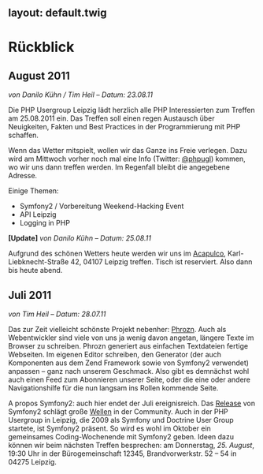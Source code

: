 layout: default.twig
---

# Rückblick

## August 2011

*von Danilo Kühn / Tim Heil – Datum: 23.08.11*

Die PHP Usergroup Leipzig lädt herzlich alle PHP Interessierten zum Treffen am 25.08.2011 ein. Das Treffen soll einen regen Austausch über Neuigkeiten, Fakten und Best Practices in der Programmierung mit PHP schaffen.

Wenn das Wetter mitspielt, wollen wir das Ganze ins Freie verlegen. Dazu wird am Mittwoch vorher noch mal eine Info (Twitter: [@phpugl]) kommen, wo wir uns dann treffen werden. Im Regenfall bleibt die angegebene Adresse.

Einige Themen:

* Symfony2 / Vorbereitung Weekend-Hacking Event
* API Leipzig
* Logging in PHP

[@phpugl]: http://www.twitter.com/phpugl

**[Update]** *von Danilo Kühn – Datum: 25.08.11*

Aufgrund des schönen Wetters heute werden wir uns im [Acapulco], Karl-Liebknecht-Straße 42, 04107 Leipzig treffen. Tisch ist reserviert. Also dann bis heute abend.

[Acapulco]: http://g.co/maps/58vm

## Juli 2011

*von Tim Heil – Datum: 28.07.11*

Das zur Zeit vielleicht schönste Projekt nebenher: [Phrozn]. Auch als Webentwickler sind viele von uns ja wenig davon angetan, längere Texte im Browser zu schreiben. Phrozn generiert aus einfachen Textdateien fertige Webseiten. Im eigenen Editor schreiben, den Generator (der auch Komponenten aus dem Zend Framework sowie von Symfony2 verwendet) anpassen – ganz nach unserem Geschmack. Also gibt es demnächst wohl auch einen Feed zum Abonnieren unserer Seite, oder die eine oder andere Navigationshilfe für die nun langsam ins Rollen kommende Seite.

A propos Symfony2: auch hier endet der Juli ereignisreich. Das [Release] von Symfony2 schlägt große [Wellen] in der Community. Auch in der PHP Usergroup in Leipzig, die 2009 als Symfony und Doctrine User Group startete, ist Symfony2 präsent. So wird es wohl im Oktober ein gemeinsames Coding-Wochenende mit Symfony2 geben. Ideen dazu können wir beim nächsten Treffen besprechen: am Donnerstag, *25. August*, 19:30 Uhr in der Bürogemeinschaft 12345, Brandvorwerkstr. 52 – 54 in 04275 Leipzig.

[Phrozn]: http://www.phrozn.info/
[Release]: http://symfony.com/blog/symfony-2-0
[Wellen]: http://symfony.com/blog/symfony2-launch-parties
